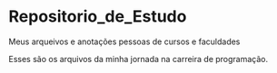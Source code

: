 # Repositorio_de_Estudo
Meus arqueivos e anotações pessoas de cursos e faculdades

Esses são os arquivos da minha jornada na carreira de programação.
